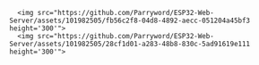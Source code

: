       <img src="https://github.com/Parryword/ESP32-Web-Server/assets/101982505/fb56c2f8-04d8-4892-aecc-051204a45bf3 height='300'">
      <img src="https://github.com/Parryword/ESP32-Web-Server/assets/101982505/28cf1d01-a283-48b8-830c-5ad91619e111 height='300'">

